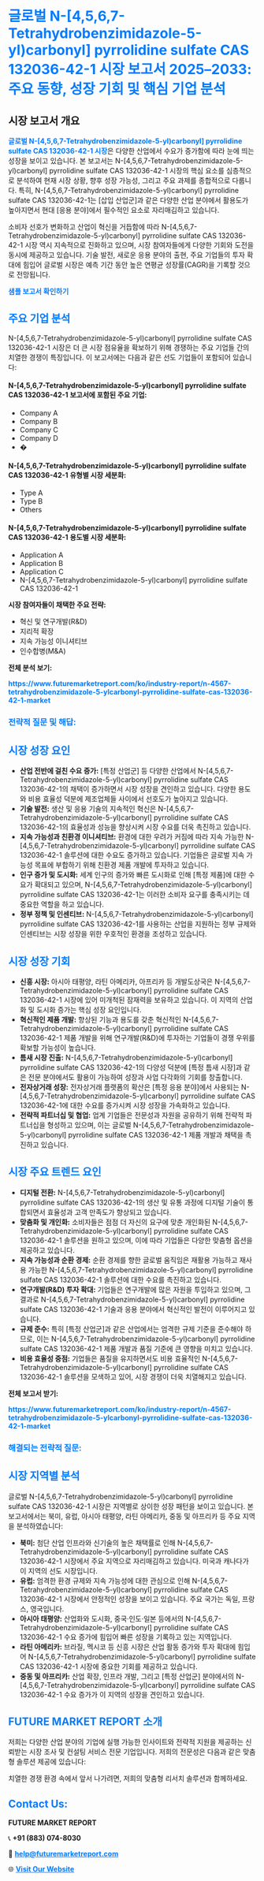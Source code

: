 <h1 style="color: #007BFF;">글로벌 N-[4,5,6,7-Tetrahydrobenzimidazole-5-yl)carbonyl] pyrrolidine sulfate CAS 132036-42-1 시장 보고서 2025–2033: 주요 동향, 성장 기회 및 핵심 기업 분석</h1>

<section id="overview">
<h2>시장 보고서 개요</h2>
<p><a href="https://www.futuremarketreport.com/ko/industry-report/n-4567-tetrahydrobenzimidazole-5-ylcarbonyl-pyrrolidine-sulfate-cas-132036-42-1-market" style="color: #007BFF; text-decoration: none;"><strong>글로벌 N-[4,5,6,7-Tetrahydrobenzimidazole-5-yl)carbonyl] pyrrolidine sulfate CAS 132036-42-1 시장</strong></a>은 다양한 산업에서 수요가 증가함에 따라 눈에 띄는 성장을 보이고 있습니다. 본 보고서는 N-[4,5,6,7-Tetrahydrobenzimidazole-5-yl)carbonyl] pyrrolidine sulfate CAS 132036-42-1 시장의 핵심 요소를 심층적으로 분석하여 현재 시장 상황, 향후 성장 가능성, 그리고 주요 과제를 종합적으로 다룹니다. 특히, N-[4,5,6,7-Tetrahydrobenzimidazole-5-yl)carbonyl] pyrrolidine sulfate CAS 132036-42-1는 [삽입 산업군]과 같은 다양한 산업 분야에서 활용도가 높아지면서 현대 [응용 분야]에서 필수적인 요소로 자리매김하고 있습니다.</p>
<p>소비자 선호가 변화하고 산업이 혁신을 거듭함에 따라 N-[4,5,6,7-Tetrahydrobenzimidazole-5-yl)carbonyl] pyrrolidine sulfate CAS 132036-42-1 시장 역시 지속적으로 진화하고 있으며, 시장 참여자들에게 다양한 기회와 도전을 동시에 제공하고 있습니다. 기술 발전, 새로운 응용 분야의 출현, 주요 기업들의 투자 확대에 힘입어 글로벌 시장은 예측 기간 동안 높은 연평균 성장률(CAGR)을 기록할 것으로 전망됩니다.</p>
</section>

<section id="overview">
<p><a href="https://www.futuremarketreport.com/ko/request-sample/reportId=116461" style="color: #007BFF; text-decoration: none;"><strong>샘플 보고서 확인하기</strong></a></p>
</section>

<section id="key-players">
<h2 style="color: #007BFF;">주요 기업 분석</h2>
<p>N-[4,5,6,7-Tetrahydrobenzimidazole-5-yl)carbonyl] pyrrolidine sulfate CAS 132036-42-1 시장은 더 큰 시장 점유율을 확보하기 위해 경쟁하는 주요 기업들 간의 치열한 경쟁이 특징입니다. 이 보고서에는 다음과 같은 선도 기업들이 포함되어 있습니다:</p>
<h4>N-[4,5,6,7-Tetrahydrobenzimidazole-5-yl)carbonyl] pyrrolidine sulfate CAS 132036-42-1 보고서에 포함된 주요 기업:</h4>
<ul><li>Company A</li><li>Company B</li><li>Company C</li><li>Company D</li><li>�</li></ul>
<h4>N-[4,5,6,7-Tetrahydrobenzimidazole-5-yl)carbonyl] pyrrolidine sulfate CAS 132036-42-1 유형별 시장 세분화:</h4>
<ul><li>Type A</li><li>Type B</li><li>Others</li></ul>

<h4>N-[4,5,6,7-Tetrahydrobenzimidazole-5-yl)carbonyl] pyrrolidine sulfate CAS 132036-42-1 용도별 시장 세분화:</h4>
<ul><li>Application A</li><li>Application B</li><li>Application C</li><li>N-[4,5,6,7-Tetrahydrobenzimidazole-5-yl)carbonyl] pyrrolidine sulfate CAS 132036-42-1</li></ul>
<p><strong>시장 참여자들이 채택한 주요 전략:</strong></p>
<ul>
<li>혁신 및 연구개발(R&D)</li>
<li>지리적 확장</li>
<li>지속 가능성 이니셔티브</li>
<li>인수합병(M&A)</li>
</ul>
</section>

<section>
<p><strong>전체 분석 보기:</strong></p><a href="https://www.futuremarketreport.com/ko/industry-report/n-4567-tetrahydrobenzimidazole-5-ylcarbonyl-pyrrolidine-sulfate-cas-132036-42-1-market" style="color: #007BFF; text-decoration: none;"><strong>https://www.futuremarketreport.com/ko/industry-report/n-4567-tetrahydrobenzimidazole-5-ylcarbonyl-pyrrolidine-sulfate-cas-132036-42-1-market</strong></a>
<h3 style="color: #007BFF;">전략적 질문 및 해답:</h3>
</section>

<section id="driving-factors">
<h2 style="color: #007BFF;">시장 성장 요인</h2>
<ul>
<li><strong>산업 전반에 걸친 수요 증가:</strong> [특정 산업군] 등 다양한 산업에서 N-[4,5,6,7-Tetrahydrobenzimidazole-5-yl)carbonyl] pyrrolidine sulfate CAS 132036-42-1의 채택이 증가하면서 시장 성장을 견인하고 있습니다. 다양한 용도와 비용 효율성 덕분에 제조업체들 사이에서 선호도가 높아지고 있습니다.</li>
<li><strong>기술 발전:</strong> 생산 및 응용 기술의 지속적인 혁신은 N-[4,5,6,7-Tetrahydrobenzimidazole-5-yl)carbonyl] pyrrolidine sulfate CAS 132036-42-1의 효율성과 성능을 향상시켜 시장 수요를 더욱 촉진하고 있습니다.</li>
<li><strong>지속 가능성과 친환경 이니셔티브:</strong> 환경에 대한 우려가 커짐에 따라 지속 가능한 N-[4,5,6,7-Tetrahydrobenzimidazole-5-yl)carbonyl] pyrrolidine sulfate CAS 132036-42-1 솔루션에 대한 수요도 증가하고 있습니다. 기업들은 글로벌 지속 가능성 목표에 부합하기 위해 친환경 제품 개발에 투자하고 있습니다.</li>
<li><strong>인구 증가 및 도시화:</strong> 세계 인구의 증가와 빠른 도시화로 인해 [특정 제품]에 대한 수요가 확대되고 있으며, N-[4,5,6,7-Tetrahydrobenzimidazole-5-yl)carbonyl] pyrrolidine sulfate CAS 132036-42-1는 이러한 소비자 요구를 충족시키는 데 중요한 역할을 하고 있습니다.</li>
<li><strong>정부 정책 및 인센티브:</strong> N-[4,5,6,7-Tetrahydrobenzimidazole-5-yl)carbonyl] pyrrolidine sulfate CAS 132036-42-1를 사용하는 산업을 지원하는 정부 규제와 인센티브는 시장 성장을 위한 우호적인 환경을 조성하고 있습니다.</li>
</ul>
</section>

<section id="growth-opportunities">
<h2 style="color: #007BFF;">시장 성장 기회</h2>
<ul>
<li><strong>신흥 시장:</strong> 아시아 태평양, 라틴 아메리카, 아프리카 등 개발도상국은 N-[4,5,6,7-Tetrahydrobenzimidazole-5-yl)carbonyl] pyrrolidine sulfate CAS 132036-42-1 시장에 있어 미개척된 잠재력을 보유하고 있습니다. 이 지역의 산업화 및 도시화 증가는 핵심 성장 요인입니다.</li>
<li><strong>혁신적인 제품 개발:</strong> 향상된 기능과 용도를 갖춘 혁신적인 N-[4,5,6,7-Tetrahydrobenzimidazole-5-yl)carbonyl] pyrrolidine sulfate CAS 132036-42-1 제품 개발을 위해 연구개발(R&D)에 투자하는 기업들이 경쟁 우위를 확보할 가능성이 높습니다.</li>
<li><strong>틈새 시장 진출:</strong> N-[4,5,6,7-Tetrahydrobenzimidazole-5-yl)carbonyl] pyrrolidine sulfate CAS 132036-42-1의 다양성 덕분에 [특정 틈새 시장]과 같은 전문 분야에서도 활용이 가능하여 성장과 사업 다각화의 기회를 창출합니다.</li>
<li><strong>전자상거래 성장:</strong> 전자상거래 플랫폼의 확산은 [특정 응용 분야]에서 사용되는 N-[4,5,6,7-Tetrahydrobenzimidazole-5-yl)carbonyl] pyrrolidine sulfate CAS 132036-42-1에 대한 수요를 증가시켜 시장 성장을 가속화하고 있습니다.</li>
<li><strong>전략적 파트너십 및 협업:</strong> 업계 기업들은 전문성과 자원을 공유하기 위해 전략적 파트너십을 형성하고 있으며, 이는 글로벌 N-[4,5,6,7-Tetrahydrobenzimidazole-5-yl)carbonyl] pyrrolidine sulfate CAS 132036-42-1 제품 개발과 채택을 촉진하고 있습니다.</li>
</ul>
</section>

<section id="trending-factors">
<h2 style="color: #007BFF;">시장 주요 트렌드 요인</h2>
<ul>
<li><strong>디지털 전환:</strong> N-[4,5,6,7-Tetrahydrobenzimidazole-5-yl)carbonyl] pyrrolidine sulfate CAS 132036-42-1의 생산 및 유통 과정에 디지털 기술이 통합되면서 효율성과 고객 만족도가 향상되고 있습니다.</li>
<li><strong>맞춤화 및 개인화:</strong> 소비자들은 점점 더 자신의 요구에 맞춘 개인화된 N-[4,5,6,7-Tetrahydrobenzimidazole-5-yl)carbonyl] pyrrolidine sulfate CAS 132036-42-1 솔루션을 원하고 있으며, 이에 따라 기업들은 다양한 맞춤형 옵션을 제공하고 있습니다.</li>
<li><strong>지속 가능성과 순환 경제:</strong> 순환 경제를 향한 글로벌 움직임은 재활용 가능하고 재사용 가능한 N-[4,5,6,7-Tetrahydrobenzimidazole-5-yl)carbonyl] pyrrolidine sulfate CAS 132036-42-1 솔루션에 대한 수요를 촉진하고 있습니다.</li>
<li><strong>연구개발(R&D) 투자 확대:</strong> 기업들은 연구개발에 많은 자원을 투입하고 있으며, 그 결과로 N-[4,5,6,7-Tetrahydrobenzimidazole-5-yl)carbonyl] pyrrolidine sulfate CAS 132036-42-1 기술과 응용 분야에서 혁신적인 발전이 이루어지고 있습니다.</li>
<li><strong>규제 준수:</strong> 특히 [특정 산업군]과 같은 산업에서는 엄격한 규제 기준을 준수해야 하므로, 이는 N-[4,5,6,7-Tetrahydrobenzimidazole-5-yl)carbonyl] pyrrolidine sulfate CAS 132036-42-1 제품 개발과 품질 기준에 큰 영향을 미치고 있습니다.</li>
<li><strong>비용 효율성 중점:</strong> 기업들은 품질을 유지하면서도 비용 효율적인 N-[4,5,6,7-Tetrahydrobenzimidazole-5-yl)carbonyl] pyrrolidine sulfate CAS 132036-42-1 솔루션을 모색하고 있어, 시장 경쟁이 더욱 치열해지고 있습니다.</li>
</ul>
</section>

<section>
<p><strong>전체 보고서 받기:</strong></p><a href="https://www.futuremarketreport.com/ko/industry-report/n-4567-tetrahydrobenzimidazole-5-ylcarbonyl-pyrrolidine-sulfate-cas-132036-42-1-market" style="color: #007BFF; text-decoration: none;"><strong>https://www.futuremarketreport.com/ko/industry-report/n-4567-tetrahydrobenzimidazole-5-ylcarbonyl-pyrrolidine-sulfate-cas-132036-42-1-market</strong></a>
<h3 style="color: #007BFF;">해결되는 전략적 질문:</h3>
</section>

<section id="regional-analysis">
<h2 style="color: #007BFF;">시장 지역별 분석</h2>
<p>글로벌 N-[4,5,6,7-Tetrahydrobenzimidazole-5-yl)carbonyl] pyrrolidine sulfate CAS 132036-42-1 시장은 지역별로 상이한 성장 패턴을 보이고 있습니다. 본 보고서에서는 북미, 유럽, 아시아 태평양, 라틴 아메리카, 중동 및 아프리카 등 주요 지역을 분석하였습니다:</p>
<ul>
<li><strong>북미:</strong> 첨단 산업 인프라와 신기술의 높은 채택률로 인해 N-[4,5,6,7-Tetrahydrobenzimidazole-5-yl)carbonyl] pyrrolidine sulfate CAS 132036-42-1 시장에서 주요 지역으로 자리매김하고 있습니다. 미국과 캐나다가 이 지역의 선도 시장입니다.</li>
<li><strong>유럽:</strong> 엄격한 환경 규제와 지속 가능성에 대한 관심으로 인해 N-[4,5,6,7-Tetrahydrobenzimidazole-5-yl)carbonyl] pyrrolidine sulfate CAS 132036-42-1 시장에서 안정적인 성장을 보이고 있습니다. 주요 국가는 독일, 프랑스, 영국입니다.</li>
<li><strong>아시아 태평양:</strong> 산업화와 도시화, 중국·인도·일본 등에서의 N-[4,5,6,7-Tetrahydrobenzimidazole-5-yl)carbonyl] pyrrolidine sulfate CAS 132036-42-1 수요 증가에 힘입어 빠른 성장을 기록하고 있는 지역입니다.</li>
<li><strong>라틴 아메리카:</strong> 브라질, 멕시코 등 신흥 시장은 산업 활동 증가와 투자 확대에 힘입어 N-[4,5,6,7-Tetrahydrobenzimidazole-5-yl)carbonyl] pyrrolidine sulfate CAS 132036-42-1 시장에 중요한 기회를 제공하고 있습니다.</li>
<li><strong>중동 및 아프리카:</strong> 산업 확장, 인프라 개발, 그리고 [특정 산업군] 분야에서의 N-[4,5,6,7-Tetrahydrobenzimidazole-5-yl)carbonyl] pyrrolidine sulfate CAS 132036-42-1 수요 증가가 이 지역의 성장을 견인하고 있습니다.</li>
</ul>
</section>

<footer>
<h2 style="color: #007BFF;">FUTURE MARKET REPORT 소개</h2>
<p>저희는 다양한 산업 분야의 기업에 실행 가능한 인사이트와 전략적 지원을 제공하는 신뢰받는 시장 조사 및 컨설팅 서비스 전문 기업입니다. 저희의 전문성은 다음과 같은 맞춤형 솔루션 제공에 있습니다:</p>

<p>치열한 경쟁 환경 속에서 앞서 나가려면, 저희의 맞춤형 리서치 솔루션과 함께하세요.</p>

<h2 style="color: #007BFF;">Contact Us:</h2>
<p><strong>FUTURE MARKET REPORT</strong></p>
<p>📞 <strong>+91 (883) 074-8030</strong></p>
<p>📧 <strong><a href="mailto:help@futuremarketreport.com" style="color: #007BFF;">help@futuremarketreport.com</a></strong></p>
<p>🌐 <strong><a href="https://www.futuremarketreport.com/" style="color: #007BFF;">Visit Our Website</a></strong></p>
</footer>